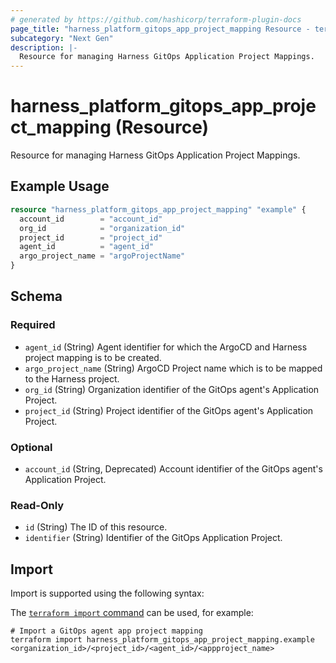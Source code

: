 ```yaml
---
# generated by https://github.com/hashicorp/terraform-plugin-docs
page_title: "harness_platform_gitops_app_project_mapping Resource - terraform-provider-harness"
subcategory: "Next Gen"
description: |-
  Resource for managing Harness GitOps Application Project Mappings.
---
```


# harness_platform_gitops_app_project_mapping (Resource)

Resource for managing Harness GitOps Application Project Mappings.

## Example Usage

```terraform
resource "harness_platform_gitops_app_project_mapping" "example" {
  account_id        = "account_id"
  org_id            = "organization_id"
  project_id        = "project_id"
  agent_id          = "agent_id"
  argo_project_name = "argoProjectName"
}
```

<!-- schema generated by tfplugindocs -->
## Schema

### Required

- `agent_id` (String) Agent identifier for which the ArgoCD and Harness project mapping is to be created.
- `argo_project_name` (String) ArgoCD Project name which is to be mapped to the Harness project.
- `org_id` (String) Organization identifier of the GitOps agent's Application Project.
- `project_id` (String) Project identifier of the GitOps agent's Application Project.

### Optional

- `account_id` (String, Deprecated) Account identifier of the GitOps agent's Application Project.

### Read-Only

- `id` (String) The ID of this resource.
- `identifier` (String) Identifier of the GitOps Application Project.

## Import

Import is supported using the following syntax:

The [`terraform import` command](https://developer.hashicorp.com/terraform/cli/commands/import) can be used, for example:

```shell
# Import a GitOps agent app project mapping
terraform import harness_platform_gitops_app_project_mapping.example <organization_id>/<project_id>/<agent_id>/<appproject_name>
```
